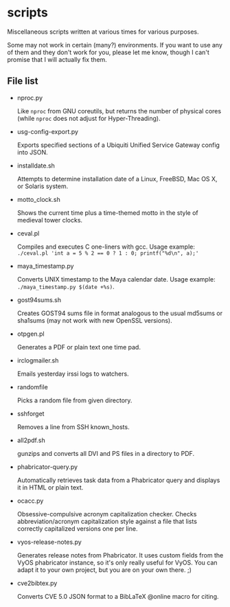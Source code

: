scripts
=======

Miscellaneous scripts written at various times for various purposes.

Some may not work in certain (many?) environments.
If you want to use any of them and they don't work for you, please let me know,
though I can't promise that I will actually fix them.

## File list

* nproc.py

    Like `nproc` from GNU coreutils, but returns the number of physical cores (while `nproc` does not adjust for Hyper-Threading).

* usg-config-export.py

    Exports specified sections of a Ubiquiti Unified Service Gateway config into JSON.

* installdate.sh

    Attempts to determine installation date
    of a Linux, FreeBSD, Mac OS X, or Solaris system.

* motto_clock.sh

    Shows the current time plus a time-themed motto in the style of medieval tower clocks.

* ceval.pl

    Compiles and executes C one-liners with gcc. Usage example: `./ceval.pl 'int a = 5 % 2 == 0 ? 1 : 0; printf("%d\n", a);'`

* maya_timestamp.py

    Converts UNIX timestamp to the Maya calendar date. Usage example: `./maya_timestamp.py $(date +%s)`.

* gost94sums.sh

    Creates GOST94 sums file in format analogous to the usual md5sums or sha1sums (may not work with new OpenSSL versions).

* otpgen.pl

    Generates a PDF or plain text one time pad.

* irclogmailer.sh

    Emails yesterday irssi logs to watchers.

* randomfile

    Picks a random file from given directory.

* sshforget

    Removes a line from SSH known_hosts.

* all2pdf.sh

    gunzips and converts all DVI and PS files in a directory to PDF.

* phabricator-query.py

    Automatically retrieves task data from a Phabricator query
    and displays it in HTML or plain text.

* ocacc.py

    Obsessive-compulsive acronym capitalization checker.
    Checks abbreviation/acronym capitalization style against
    a file that lists correctly capitalized versions one per line.

* vyos-release-notes.py

    Generates release notes from Phabricator. It uses custom fields from the VyOS phabricator instance,
    so it's only really useful for VyOS. You can adapt it to your own project, but you are on your own there. ;)

* cve2bibtex.py

    Converts CVE 5.0 JSON format to a BibLaTeX @online macro for citing.
